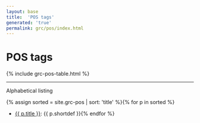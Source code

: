 ```yaml
---
layout: base
title:  'POS tags'
generated: 'true'
permalink: grc/pos/index.html
---
```


# POS tags

{% include grc-pos-table.html %}

----------

Alphabetical listing

{% assign sorted = site.grc-pos | sort: 'title' %}{% for p in sorted %}
* [{{ p.title }}](): {{ p.shortdef }}{% endfor %}
